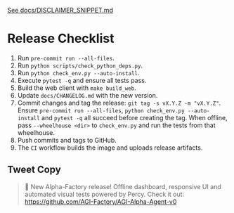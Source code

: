 [See docs/DISCLAIMER_SNIPPET.md](docs/DISCLAIMER_SNIPPET.md)

# Release Checklist

1. Run `pre-commit run --all-files`.
2. Run `python scripts/check_python_deps.py`.
3. Run `python check_env.py --auto-install`.
4. Execute `pytest -q` and ensure all tests pass.
5. Build the web client with `make build_web`.
6. Update `docs/CHANGELOG.md` with the new version.
7. Commit changes and tag the release: `git tag -s vX.Y.Z -m "vX.Y.Z"`.
   Ensure `pre-commit run --all-files`, `python check_env.py --auto-install` and
   `pytest -q` all succeed before creating the tag. When offline, pass
   `--wheelhouse <dir>` to `check_env.py` and run the tests from that wheelhouse.
8. Push commits and tags to GitHub.
9. The `CI` workflow builds the image and uploads release artifacts.

## Tweet Copy

> 🚀 New Alpha-Factory release! Offline dashboard, responsive UI and automated visual tests powered by Percy. Check it out: https://github.com/AGI-Factory/AGI-Alpha-Agent-v0
